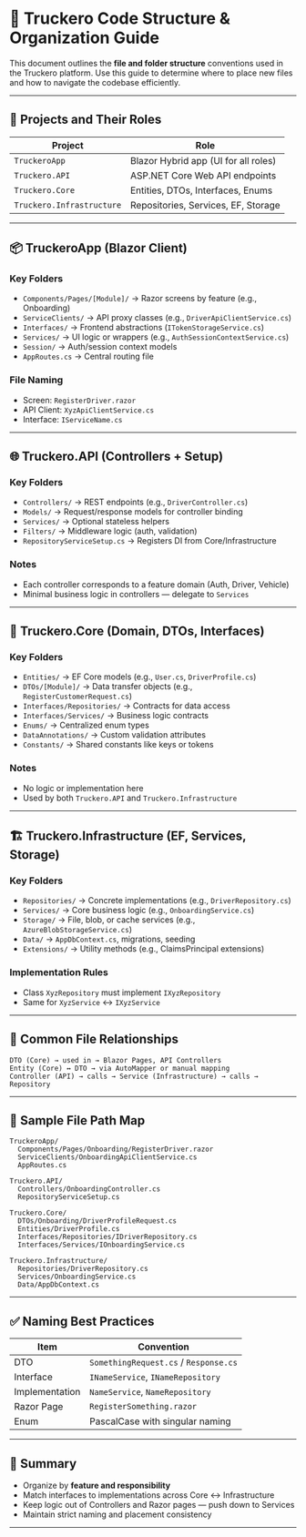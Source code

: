 # 📁 Truckero Code Structure & Organization Guide

This document outlines the **file and folder structure** conventions used in the Truckero platform. Use this guide to determine where to place new files and how to navigate the codebase efficiently.

---

## 🧱 Projects and Their Roles

| Project                   | Role                                 |
| ------------------------- | ------------------------------------ |
| `TruckeroApp`             | Blazor Hybrid app (UI for all roles) |
| `Truckero.API`            | ASP.NET Core Web API endpoints       |
| `Truckero.Core`           | Entities, DTOs, Interfaces, Enums    |
| `Truckero.Infrastructure` | Repositories, Services, EF, Storage  |

---

## 📦 TruckeroApp (Blazor Client)

### Key Folders

* `Components/Pages/[Module]/` → Razor screens by feature (e.g., Onboarding)
* `ServiceClients/` → API proxy classes (e.g., `DriverApiClientService.cs`)
* `Interfaces/` → Frontend abstractions (`ITokenStorageService.cs`)
* `Services/` → UI logic or wrappers (e.g., `AuthSessionContextService.cs`)
* `Session/` → Auth/session context models
* `AppRoutes.cs` → Central routing file

### File Naming

* Screen: `RegisterDriver.razor`
* API Client: `XyzApiClientService.cs`
* Interface: `IServiceName.cs`

---

## 🌐 Truckero.API (Controllers + Setup)

### Key Folders

* `Controllers/` → REST endpoints (e.g., `DriverController.cs`)
* `Models/` → Request/response models for controller binding
* `Services/` → Optional stateless helpers
* `Filters/` → Middleware logic (auth, validation)
* `RepositoryServiceSetup.cs` → Registers DI from Core/Infrastructure

### Notes

* Each controller corresponds to a feature domain (Auth, Driver, Vehicle)
* Minimal business logic in controllers — delegate to `Services`

---

## 🧠 Truckero.Core (Domain, DTOs, Interfaces)

### Key Folders

* `Entities/` → EF Core models (e.g., `User.cs`, `DriverProfile.cs`)
* `DTOs/[Module]/` → Data transfer objects (e.g., `RegisterCustomerRequest.cs`)
* `Interfaces/Repositories/` → Contracts for data access
* `Interfaces/Services/` → Business logic contracts
* `Enums/` → Centralized enum types
* `DataAnnotations/` → Custom validation attributes
* `Constants/` → Shared constants like keys or tokens

### Notes

* No logic or implementation here
* Used by both `Truckero.API` and `Truckero.Infrastructure`

---

## 🏗️ Truckero.Infrastructure (EF, Services, Storage)

### Key Folders

* `Repositories/` → Concrete implementations (e.g., `DriverRepository.cs`)
* `Services/` → Core business logic (e.g., `OnboardingService.cs`)
* `Storage/` → File, blob, or cache services (e.g., `AzureBlobStorageService.cs`)
* `Data/` → `AppDbContext.cs`, migrations, seeding
* `Extensions/` → Utility methods (e.g., ClaimsPrincipal extensions)

### Implementation Rules

* Class `XyzRepository` must implement `IXyzRepository`
* Same for `XyzService` ↔ `IXyzService`

---

## 🔁 Common File Relationships

```plaintext
DTO (Core) → used in → Blazor Pages, API Controllers
Entity (Core) ↔ DTO → via AutoMapper or manual mapping
Controller (API) → calls → Service (Infrastructure) → calls → Repository
```

---

## 📄 Sample File Path Map

```plaintext
TruckeroApp/
  Components/Pages/Onboarding/RegisterDriver.razor
  ServiceClients/OnboardingApiClientService.cs
  AppRoutes.cs

Truckero.API/
  Controllers/OnboardingController.cs
  RepositoryServiceSetup.cs

Truckero.Core/
  DTOs/Onboarding/DriverProfileRequest.cs
  Entities/DriverProfile.cs
  Interfaces/Repositories/IDriverRepository.cs
  Interfaces/Services/IOnboardingService.cs

Truckero.Infrastructure/
  Repositories/DriverRepository.cs
  Services/OnboardingService.cs
  Data/AppDbContext.cs
```

---

## ✅ Naming Best Practices

| Item           | Convention                            |
| -------------- | ------------------------------------- |
| DTO            | `SomethingRequest.cs` / `Response.cs` |
| Interface      | `INameService`, `INameRepository`     |
| Implementation | `NameService`, `NameRepository`       |
| Razor Page     | `RegisterSomething.razor`             |
| Enum           | PascalCase with singular naming       |

---

## 📌 Summary

* Organize by **feature and responsibility**
* Match interfaces to implementations across Core ↔ Infrastructure
* Keep logic out of Controllers and Razor pages — push down to Services
* Maintain strict naming and placement consistency

---
